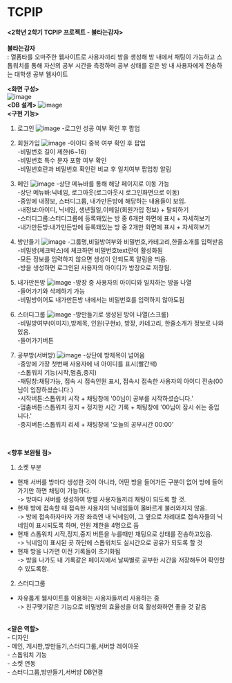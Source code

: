 # TCPIP

<b><2학년 2학기 TCPIP 프로젝트 - 불타는감자></b><br>
<br>
<b>불타는감자</b><br>
  : 열품타를 오마주한 웹사이트로 사용자끼리 방을 생성해 방 내에서 채팅이 가능하고 스톱워치를 통해 자신의 공부 시간을 측정하며 공부 상태를 같은 방 내 사용자에게
    전송하는 대학생 공부 웹사이트
    
<b><화면 구성></b><br>
![image](https://user-images.githubusercontent.com/102509150/208232871-9995076c-05fb-49c6-a3e4-068a00a0dbd4.png)
<br>
<b><DB 설계></b>
![image](https://user-images.githubusercontent.com/102509150/208234577-e29807eb-a63f-4d96-8fdf-d6415a63afbb.png)
<br>
<b><구현 기능></b>
1. 로그인
![image](https://user-images.githubusercontent.com/102509150/208234502-29fd6e46-398c-410b-9a2c-8445382345ed.png)
-로그인 성공 여부 확인 후 팝업<br>

2. 회원가입
![image](https://user-images.githubusercontent.com/102509150/208234505-cf03fbf2-6c29-4371-8927-64269a6df9c4.png)
-아이디 중복 여부 확인 후 팝업<br>
-비밀번호 길이 제한(6~16)<br>
-비밀번호 특수 문자 포함 여부 확인<br>
-비밀번호란과 비밀번호 확인란 비교 후 일치여부 팝업창 알림<br>

3. 메인
![image](https://user-images.githubusercontent.com/102509150/208234475-27f14be3-4908-4c44-8cee-d2a76384552c.png)
-상단 메뉴바를 통해 해당 페이지로 이동 가능<br>
-상단 메뉴바:닉네임, 로그아웃(로그아웃시 로그인화면으로 이동)<br>
-중앙에 내정보, 스터디그룹, 내가만든방에 해당하는 내용들이 보임.<br>
-내정보:아이디, 닉네임, 생년월일,이메일(회원가입 정보) + 탈퇴하기<br>
-스터디그룹:스터디그룹에 등록돼있는 방 중 6개만 화면에 표시 + 자세히보기<br>
-내가만든방:내가만든방에 등록돼있는 방 중 2개만 화면에 표시 + 자세히보기<br>

4. 방만들기
![image](https://user-images.githubusercontent.com/102509150/208234511-9d9243eb-6124-4475-8a5f-05594b99104b.png)
-그룹명,비밀방여부와 비밀번호,카테고리,한줄소개를 입력받음<br>
-비밀방(체크박스)에 체크하면 비밀번호text란이 활성화됨<br>
-모든 정보를 입력하지 않으면 생성이 안되도록 알림을 띄움.<br>
-방을 생성하면 로그인된 사용자의 아이디가 방장으로 저장됨.<br>

5. 내가만든방
![image](https://user-images.githubusercontent.com/102509150/208234518-57dab745-fb9d-4b3c-9692-15a2d9ceac38.png)
-방장 중 사용자의 아이디와 일치하는 방을 나열<br>
-들어가기와 삭제하기 가능<br>
-비밀방이어도 내가만든방 내에서는 비밀번호를 입력하지 않아도됨<br>

6. 스터디그룹
![image](https://user-images.githubusercontent.com/102509150/208234528-ae49297e-8181-4b63-8296-3a5c6c385b8f.png)
-방만들기로 생성된 방이 나열(스크롤)<br>
-비밀방여부(이미지),방제목, 인원(구현x), 방장, 카테고리, 한줄소개가 정보로 나와있음.<br>
-들어가기버튼<br>

7. 공부방(서버방)
![image](https://user-images.githubusercontent.com/102509150/208234534-f8502b22-2531-47d6-b8e8-d78533c025df.png)
-상단에 방제목이 넘어옴<br>
-중앙에 가장 첫번째 사용자에 내 아이디를 표시(빨간색)<br>
-스톱워치 기능(시작,멈춤,중지)<br>
-채팅창:채팅가능, 접속 시 접속인원 표시, 접속시 접속한 사용자의 아이디 전송(00님이 입장하셨습니다.)<br>
-시작버튼:스톱워치 시작 + 채팅창에 '00님이 공부를 시작하셨습니다.'<br>
-멈춤버튼:스톱워치 정지 + 정지한 시간 기록 + 채팅창에 '00님이 잠시 쉬는 중입니다.'<br>
-중지버튼:스톱워치 리세 + 채팅창에 '오늘의 공부시간 00:00'<br>
<br>

<b><향후 보완될 점></b><br>
1. 소켓 부분<br>
- 현재 서버를 방마다 생성한 것이 아니라, 어떤 방을 들어가든 구분이 없어 방에 들어가기만 하면 채팅이 가능하다. <br>
-> 방마다 서버를 생성하여 방별 사용자들끼리 채팅이 되도록 할 것.<br>
- 현재 방에 접속할 때 접속한 사용자의 닉네임들이 올바르게 불러와지지 않음.<br>
-> 방에 접속하자마자 가장 좌측엔 내 닉네임이, 그 옆으로 차례대로 접속자들의 닉네임이 표시되도록 하며, 인원 제한을 4명으로 둠<br>
- 현재 스톱워치 시작,정지,중지 버튼을 누를때만 채팅으로 상태를 전송하고있음.<br>
-> 닉네임이 표시된 곳 하단에 스톱워치도 실시간으로 공유가 되도록 할 것<br>
- 현재 방을 나가면 이전 기록들이 초기화됨<br>
-> 방을 나가도 내 기록같은 페이지에서 날짜별로 공부한 시간을 저장해두어 확인할 수 있도록함.<br>

2. 스터디그룹<br>
- 자유롭게 웹사이트를 이용하는 사용자들끼리 사용하는 중<br>
-> 친구맺기같은 기능으로 비밀방의 효율성을 더욱 활성화하면 좋을 것 같음<br>
<br>
<b><맡은 역할></b><br>
- 디자인<br>
- 메인, 게시판,방만들기,스터디그룹,서버방 레이아웃<br>
- 스톱워치 기능<br>
- 소켓 연동<br>
- 스터디그룹,방만들기,서버방 DB연결<br>
